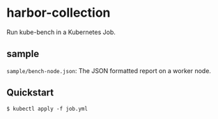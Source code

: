 # harbor-collection

Run kube-bench in a Kubernetes Job.

## sample

`sample/bench-node.json`: The JSON formatted report on a worker node.

## Quickstart

```
$ kubectl apply -f job.yml
```

